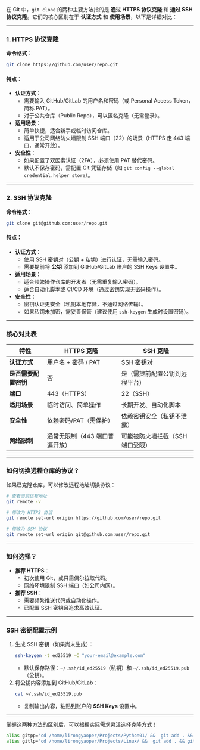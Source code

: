 在 Git 中，`git clone` 的两种主要方法指的是 **通过 HTTPS 协议克隆** 和 **通过 SSH 协议克隆**。它们的核心区别在于 **认证方式** 和 **使用场景**，以下是详细对比：

---

### **1. HTTPS 协议克隆**
**命令格式**：
```bash
git clone https://github.com/user/repo.git
```

#### **特点**：
- **认证方式**：
  - 需要输入 GitHub/GitLab 的用户名和密码（或 Personal Access Token，简称 PAT）。
  - 对于公共仓库（Public Repo），可以匿名克隆（无需登录）。
- **适用场景**：
  - 简单快捷，适合新手或临时访问仓库。
  - 适用于公司网络防火墙限制 SSH 端口（22）的场景（HTTPS 走 443 端口，通常开放）。
- **安全性**：
  - 如果配置了双因素认证（2FA），必须使用 PAT 替代密码。
  - 默认不保存密码，需配置 Git 凭证存储（如 `git config --global credential.helper store`）。

---

### **2. SSH 协议克隆**
**命令格式**：
```bash
git clone git@github.com:user/repo.git
```

#### **特点**：
- **认证方式**：
  - 使用 SSH 密钥对（公钥 + 私钥）进行认证，无需输入密码。
  - 需要提前将 **公钥** 添加到 GitHub/GitLab 账户的 SSH Keys 设置中。
- **适用场景**：
  - 适合频繁操作仓库的开发者（无需重复输入密码）。
  - 适合自动化脚本或 CI/CD 环境（通过密钥实现无密码操作）。
- **安全性**：
  - 密钥认证更安全（私钥本地存储，不通过网络传输）。
  - 如果私钥未加密，需妥善保管（建议使用 `ssh-keygen` 生成时设置密码）。

---

### **核心对比表**
| 特性                | HTTPS 克隆                          | SSH 克隆                            |
|---------------------|-------------------------------------|-------------------------------------|
| **认证方式**        | 用户名 + 密码 / PAT                | SSH 密钥对                          |
| **是否需要配置密钥**| 否                                  | 是（需提前配置公钥到远程平台）       |
| **端口**            | 443（HTTPS）                       | 22（SSH）                           |
| **适用场景**        | 临时访问、简单操作                  | 长期开发、自动化脚本                |
| **安全性**          | 依赖密码/PAT（需保护）              | 依赖密钥安全（私钥不泄露）           |
| **网络限制**        | 通常无限制（443 端口普遍开放）      | 可能被防火墙拦截（SSH 端口受限）     |

---

### **如何切换远程仓库的协议？**
如果已克隆仓库，可以修改远程地址切换协议：
```bash
# 查看当前远程地址
git remote -v

# 修改为 HTTPS 协议
git remote set-url origin https://github.com/user/repo.git

# 修改为 SSH 协议
git remote set-url origin git@github.com:user/repo.git
```

---

### **如何选择？**
- **推荐 HTTPS**：
  - 初次使用 Git，或只需偶尔拉取代码。
  - 网络环境限制 SSH 端口（如公司内网）。
- **推荐 SSH**：
  - 需要频繁推送代码或自动化操作。
  - 已配置 SSH 密钥且追求高效认证。

---

### **SSH 密钥配置示例**
1. 生成 SSH 密钥（如果尚未生成）：
   ```bash
   ssh-keygen -t ed25519 -C "your-email@example.com"
   ```
   - 默认保存路径：`~/.ssh/id_ed25519`（私钥）和 `~/.ssh/id_ed25519.pub`（公钥）。
2. 将公钥内容添加到 GitHub/GitLab：
   ```bash
   cat ~/.ssh/id_ed25519.pub
   ```
   - 复制输出内容，粘贴到账户的 **SSH Keys** 设置中。

--- 

掌握这两种方法的区别后，可以根据实际需求灵活选择克隆方式！
```bash
alias gitpp='cd /home/lirongyaoper/Projects/Python01/ &&  git add . && git commit -m "update data at $(date +%Y%m%d%H%M%S)" && git push'
alias gitlp='cd /home/lirongyaoper/Projects/Linux/ &&  git add . && git commit -m "update data at $(date +%Y%m%d%H%M%S)" && git push'
```

